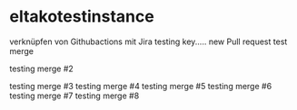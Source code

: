 # eltakotestinstance
verknüpfen von Githubactions mit Jira
testing key.....
new Pull request
test merge

testing merge #2

testing merge #3
testing merge #4
testing merge #5
testing merge #6
testing merge #7
testing merge #8
